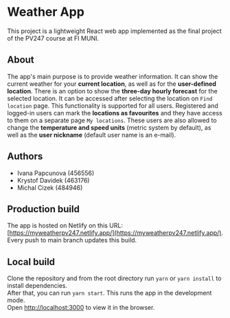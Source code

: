 # Weather App

This project is a lightweight React web app implemented as the final project of the PV247 course at FI MUNI.

## About

The app's main purpose is to provide weather information. It can show the current weather for your **current location**, as well as for the **user-defined location**. There is an option to show the **three-day hourly forecast** for the selected location. It can be accessed after selecting the location on `Find location` page. This functionality is supported for all users. Registered and logged-in users can mark the **locations as favourites** and they have access to them on a separate page `My locations`. These users are also allowed to change the **temperature and speed units** (metric system by default), as well as the **user nickname** (default user name is an e-mail). 

## Authors

- Ivana Papcunova (456556)
- Krystof Davidek (463176)
- Michal Cizek (484946)

## Production build

The app is hosted on Netlify on this URL: [https://myweatherpv247.netlify.app/](https://myweatherpv247.netlify.app/). Every push to main branch updates this build.

## Local build

Clone the repository and from the root directory run `yarn` or `yarn install` to install dependencies. \
After that, you can run `yarn start`. This runs the app in the development mode.\
Open [http://localhost:3000](http://localhost:3000) to view it in the browser.
